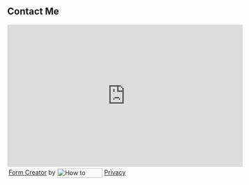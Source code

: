 ## Contact Me

<iframe width="540" height="326" src="http://formsmarts.com/form/16n0?mode=embed&lay=1" scrolling="auto" marginwidth="0" marginheight="0" vspace="0" hspace="0" allowtransparency="true" frameborder="0" style="overflow-x:hidden"><a href="http://formsmarts.com/form/16n0">Can&#39;t see the form? Click here</a>.</iframe><div style="margin:3px 3px 10px 3px;width:540px"><a target="_blank" href="http://formsmarts.com/form-builder-features" title="Form Creator">Form Creator</a> by <a target="_blank" href="http://formsmarts.com/weblog/form-builder/integrate-paypal-payment-into-your-forms" title="How to Create PayPal Form"><img width="104" height="22" alt="How to Create PayPal Form" style="border:0;vertical-align:middle" src="http://static.formsmarts.com/img/form_builder.png?how-to-create-paypal-form"></a> <a target="syronex_help" rel="nofollow" href="http://formsmarts.com/privacy" title="FormSmarts Privacy Policy">Privacy</a></div>




[title: Contacto]: /
[menu: Contacto]: /
[menu-locgroup: main]: /
[order: 60]: /
